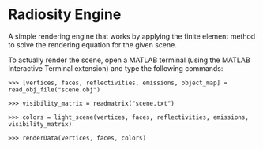 # Radiosity Engine
A simple rendering engine that works by applying the finite element method to solve the rendering equation for the given scene. 

To actually render the scene, open a MATLAB terminal (using the MATLAB Interactive Terminal extension) and type the following commands:
```
>>> [vertices, faces, reflectivities, emissions, object_map] = read_obj_file("scene.obj")

>>> visibility_matrix = readmatrix("scene.txt")

>>> colors = light_scene(vertices, faces, reflectivities, emissions, visibility_matrix)

>>> renderData(vertices, faces, colors)
```
